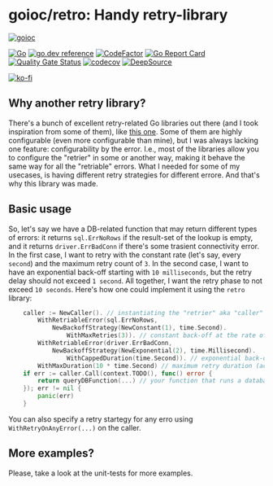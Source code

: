 # goioc/retro: Handy retry-library
[![goioc](https://habrastorage.org/webt/ym/pu/dc/ympudccm7j7a3qex_jjroxgsiwg.png)](https://github.com/goioc)

[![Go](https://github.com/goioc/retro/workflows/Go/badge.svg)](https://github.com/goioc/retro/actions)
[![go.dev reference](https://img.shields.io/badge/go.dev-reference-007d9c?logo=go&logoColor=white&style=flat-square)](https://pkg.go.dev/github.com/goioc/retro/?tab=doc)
[![CodeFactor](https://www.codefactor.io/repository/github/goioc/retro/badge)](https://www.codefactor.io/repository/github/goioc/retro)
[![Go Report Card](https://goreportcard.com/badge/github.com/goioc/retro)](https://goreportcard.com/report/github.com/goioc/retro)
[![Quality Gate Status](https://sonarcloud.io/api/project_badges/measure?project=goioc_retro&metric=alert_status)](https://sonarcloud.io/dashboard?id=goioc_retro)
[![codecov](https://codecov.io/gh/goioc/retro/graph/badge.svg?token=5TgRXVHyP1)](https://codecov.io/gh/goioc/retro)
[![DeepSource](https://static.deepsource.io/deepsource-badge-light-mini.svg)](https://deepsource.io/gh/goioc/retro/?ref=repository-badge)

[![ko-fi](https://ko-fi.com/img/githubbutton_sm.svg)](https://ko-fi.com/G2G5JUKU7)

## Why another retry library?

There's a bunch of excellent retry-related Go libraries out there (and I took inspiration from some of them), like [this one](https://github.com/sethvargo/go-retry). Some of them are highly configurable (even more configurable than mine), but I was always lacking one feature: configurability by the error. I.e., most of the libraries allow you to configure the "retrier" in some or another way, making it behave the same way for all the "retriable" errors. What I needed for some of my usecases, is having different retry strategies for different errore. And that's why this library was made.

## Basic usage

So, let's say we have a DB-related function that may return different types of errors: it returns `sql.ErrNoRows` if the result-set of the lookup is empty, and it returns `driver.ErrBadConn` if there's some trasient connectivity error. In the first case, I want to retry with the constant rate (let's say, every `second`) and the maximum retry count of `3`. In the second case, I want to have an exponential back-off starting with `10 milliseconds`, but the retry delay should not exceed `1 second`. All together, I want the retry phase to not exceed `10 seconds`. Here's how one could implement it using the `retro` library:
```go
	caller := NewCaller(). // instantiating the "retrier" aka "caller"
		WithRetriableError(sql.ErrNoRows,
			NewBackoffStrategy(NewConstant(1), time.Second).
				WithMaxRetries(3)). // constant back-off at the rate of 1 second and 3 max retries for sql.ErrNoRows
		WithRetriableError(driver.ErrBadConn,
			NewBackoffStrategy(NewExponential(2), time.Millisecond).
				WithCappedDuration(time.Second)). // exponential back-off with factor 2, 1 millisecond time unit and max retry delay of 1 second
		WithMaxDuration(10 * time.Second) // maximum retry duration (across all retriable errors) - 10 seconds
	if err := caller.Call(context.TODO(), func() error {
		return queryDBFunction(...) // your function that runs a database query
	}); err != nil {
		panic(err)
	}
```
You can also specify a retry startegy for any erro using `WithRetryOnAnyError(...)` on the caller.

## More examples?

Please, take a look at the unit-tests for more examples.
